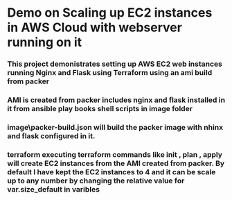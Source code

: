 # Demo on Scaling up EC2 instances in AWS Cloud with webserver running on it

### This project demonistrates setting up AWS EC2 web instances running Nginx and Flask using Terraform using an ami build from packer

### AMI is created from packer includes nginx and flask installed in it from ansible play books shell scripts in image folder 

### image\packer-build.json will build the packer image with nhinx and flask configured in it.

### terraform executing terraform commands like init , plan , apply will create EC2 instances from the AMI created from packer. By default I have kept the EC2 instances to 4 and it can be scale up to any number by changing the relative value for var.size_default in varibles